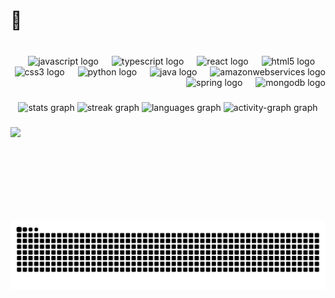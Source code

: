 <h1 align="left">👾</h1>

###

<br clear="both">

<div align="right">
  <img src="https://cdn.jsdelivr.net/gh/devicons/devicon/icons/javascript/javascript-original.svg" height="30" alt="javascript logo"  />
  <img width="13" />
  <img src="https://cdn.jsdelivr.net/gh/devicons/devicon/icons/typescript/typescript-original.svg" height="30" alt="typescript logo"  />
  <img width="13" />
  <img src="https://cdn.jsdelivr.net/gh/devicons/devicon/icons/react/react-original.svg" height="30" alt="react logo"  />
  <img width="13" />
  <img src="https://cdn.jsdelivr.net/gh/devicons/devicon/icons/html5/html5-original.svg" height="30" alt="html5 logo"  />
  <img width="13" />
  <img src="https://cdn.jsdelivr.net/gh/devicons/devicon/icons/css3/css3-original.svg" height="30" alt="css3 logo"  />
  <img width="13" />
  <img src="https://cdn.jsdelivr.net/gh/devicons/devicon/icons/python/python-original.svg" height="30" alt="python logo"  />
  <img width="13" />
  <img src="https://cdn.jsdelivr.net/gh/devicons/devicon/icons/java/java-original.svg" height="30" alt="java logo"  />
  <img width="13" />
  <img src="https://skillicons.dev/icons?i=aws" height="30" alt="amazonwebservices logo"  />
  <img width="13" />
  <img src="https://cdn.simpleicons.org/spring/6DB33F" height="30" alt="spring logo"  />
  <img width="13" />
  <img src="https://skillicons.dev/icons?i=mongodb" height="30" alt="mongodb logo"  />
</div>

###

<div align="center">
  <img src="https://github-readme-stats.vercel.app/api?username=gangkush&hide_title=false&hide_rank=false&show_icons=true&include_all_commits=true&count_private=true&disable_animations=false&theme=tokyonight&locale=en&hide_border=true" height="150" alt="stats graph"  />
  <img src="https://streak-stats.demolab.com?user=gangkush&locale=en&mode=daily&theme=tokyonight&hide_border=true&border_radius=5&date_format=j%20M%5B%20Y%5D" height="150" alt="streak graph"  />
  <img src="https://github-readme-stats.vercel.app/api/top-langs?username=gangkush&locale=en&hide_title=false&layout=compact&card_width=320&langs_count=6&theme=tokyonight&hide_border=true" height="155" alt="languages graph"  />
  <img src="https://github-readme-activity-graph.vercel.app/graph?username=gangkush&area=true&hide_border=true&theme=tokyo-night&radius=8&hide_title=false" height="150" alt="activity-graph graph"  />
</div>

###

<img align="left" height="150" src="https://media1.tenor.com/m/DLJOlW_LjuUAAAAC/nifty-nifty-island.gif"  />

###

<br clear="both">

<img src="https://raw.githubusercontent.com/gangkush/gangkush/output/snake.svg" alt="Snake animation" />

###

<picture>
  <source media="(prefers-color-scheme: dark)" srcset="https://raw.githubusercontent.com/gangkush/gangkush/output/pacman-contribution-graph-dark.svg">
  <source media="(prefers-color-scheme: light)" srcset="https://raw.githubusercontent.com/gangkush/gangkush/output/pacman-contribution-graph.svg">
</picture>

###
